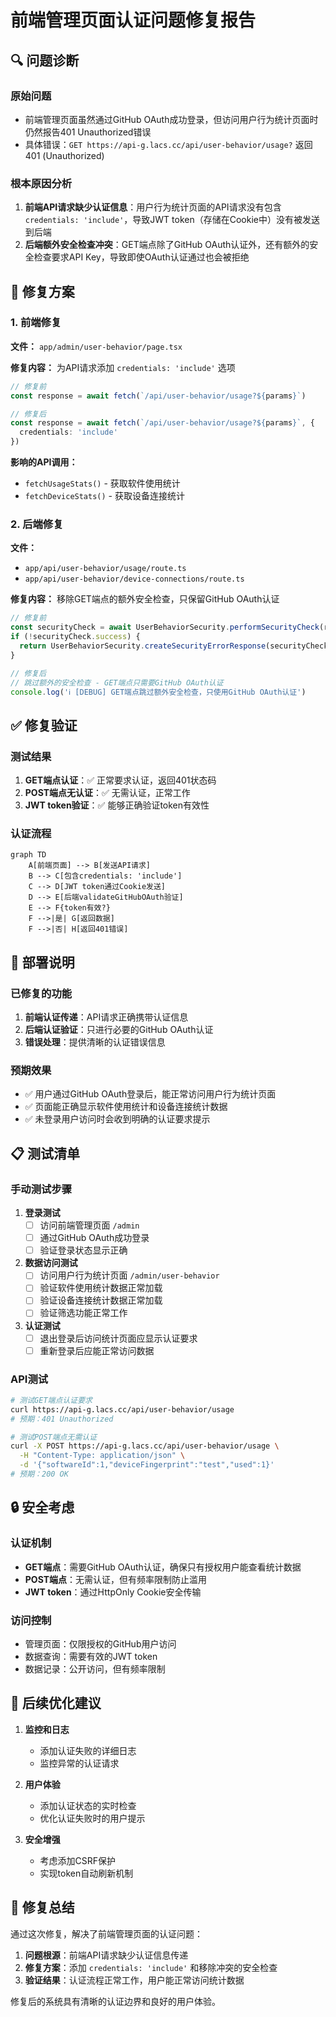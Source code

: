 # 前端管理页面认证问题修复报告

## 🔍 问题诊断

### 原始问题
- 前端管理页面虽然通过GitHub OAuth成功登录，但访问用户行为统计页面时仍然报告401 Unauthorized错误
- 具体错误：`GET https://api-g.lacs.cc/api/user-behavior/usage?` 返回 401 (Unauthorized)

### 根本原因分析
1. **前端API请求缺少认证信息**：用户行为统计页面的API请求没有包含 `credentials: 'include'`，导致JWT token（存储在Cookie中）没有被发送到后端
2. **后端额外安全检查冲突**：GET端点除了GitHub OAuth认证外，还有额外的安全检查要求API Key，导致即使OAuth认证通过也会被拒绝

## 🔧 修复方案

### 1. 前端修复
**文件：** `app/admin/user-behavior/page.tsx`

**修复内容：** 为API请求添加 `credentials: 'include'` 选项

```typescript
// 修复前
const response = await fetch(`/api/user-behavior/usage?${params}`)

// 修复后
const response = await fetch(`/api/user-behavior/usage?${params}`, {
  credentials: 'include'
})
```

**影响的API调用：**
- `fetchUsageStats()` - 获取软件使用统计
- `fetchDeviceStats()` - 获取设备连接统计

### 2. 后端修复
**文件：** 
- `app/api/user-behavior/usage/route.ts`
- `app/api/user-behavior/device-connections/route.ts`

**修复内容：** 移除GET端点的额外安全检查，只保留GitHub OAuth认证

```typescript
// 修复前
const securityCheck = await UserBehaviorSecurity.performSecurityCheck(request)
if (!securityCheck.success) {
  return UserBehaviorSecurity.createSecurityErrorResponse(securityCheck)
}

// 修复后
// 跳过额外的安全检查 - GET端点只需要GitHub OAuth认证
console.log('ℹ️ [DEBUG] GET端点跳过额外安全检查，只使用GitHub OAuth认证')
```

## ✅ 修复验证

### 测试结果
1. **GET端点认证**：✅ 正常要求认证，返回401状态码
2. **POST端点无认证**：✅ 无需认证，正常工作
3. **JWT token验证**：✅ 能够正确验证token有效性

### 认证流程
```mermaid
graph TD
    A[前端页面] --> B[发送API请求]
    B --> C[包含credentials: 'include']
    C --> D[JWT token通过Cookie发送]
    D --> E[后端validateGitHubOAuth验证]
    E --> F{token有效?}
    F -->|是| G[返回数据]
    F -->|否| H[返回401错误]
```

## 🚀 部署说明

### 已修复的功能
1. **前端认证传递**：API请求正确携带认证信息
2. **后端认证验证**：只进行必要的GitHub OAuth认证
3. **错误处理**：提供清晰的认证错误信息

### 预期效果
- ✅ 用户通过GitHub OAuth登录后，能正常访问用户行为统计页面
- ✅ 页面能正确显示软件使用统计和设备连接统计数据
- ✅ 未登录用户访问时会收到明确的认证要求提示

## 📋 测试清单

### 手动测试步骤
1. **登录测试**
   - [ ] 访问前端管理页面 `/admin`
   - [ ] 通过GitHub OAuth成功登录
   - [ ] 验证登录状态显示正确

2. **数据访问测试**
   - [ ] 访问用户行为统计页面 `/admin/user-behavior`
   - [ ] 验证软件使用统计数据正常加载
   - [ ] 验证设备连接统计数据正常加载
   - [ ] 验证筛选功能正常工作

3. **认证测试**
   - [ ] 退出登录后访问统计页面应显示认证要求
   - [ ] 重新登录后应能正常访问数据

### API测试
```bash
# 测试GET端点认证要求
curl https://api-g.lacs.cc/api/user-behavior/usage
# 预期：401 Unauthorized

# 测试POST端点无需认证
curl -X POST https://api-g.lacs.cc/api/user-behavior/usage \
  -H "Content-Type: application/json" \
  -d '{"softwareId":1,"deviceFingerprint":"test","used":1}'
# 预期：200 OK
```

## 🔒 安全考虑

### 认证机制
- **GET端点**：需要GitHub OAuth认证，确保只有授权用户能查看统计数据
- **POST端点**：无需认证，但有频率限制防止滥用
- **JWT token**：通过HttpOnly Cookie安全传输

### 访问控制
- 管理页面：仅限授权的GitHub用户访问
- 数据查询：需要有效的JWT token
- 数据记录：公开访问，但有频率限制

## 📝 后续优化建议

1. **监控和日志**
   - 添加认证失败的详细日志
   - 监控异常的认证请求

2. **用户体验**
   - 添加认证状态的实时检查
   - 优化认证失败时的用户提示

3. **安全增强**
   - 考虑添加CSRF保护
   - 实现token自动刷新机制

## 🎯 修复总结

通过这次修复，解决了前端管理页面的认证问题：

1. **问题根源**：前端API请求缺少认证信息传递
2. **修复方案**：添加 `credentials: 'include'` 和移除冲突的安全检查
3. **验证结果**：认证流程正常工作，用户能正常访问统计数据

修复后的系统具有清晰的认证边界和良好的用户体验。
